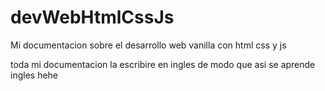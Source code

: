 # devWebHtmlCssJs

Mi documentacion sobre el desarrollo web vanilla con html css y js

toda mi documentacion la escribire en ingles de modo que asi se aprende ingles hehe
